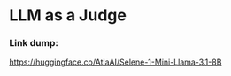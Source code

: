 # LLM as a Judge


### Link dump:
https://huggingface.co/AtlaAI/Selene-1-Mini-Llama-3.1-8B











